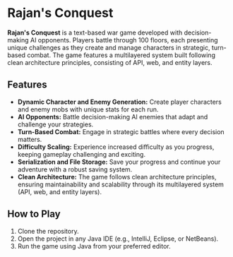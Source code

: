 # Rajan's Conquest

**Rajan's Conquest** is a text-based war game developed with decision-making AI opponents. Players battle through 100 floors, each presenting unique challenges as they create and manage characters in strategic, turn-based combat. The game features a multilayered system built following clean architecture principles, consisting of API, web, and entity layers.

## Features

- **Dynamic Character and Enemy Generation:** Create player characters and enemy mobs with unique stats for each run.
- **AI Opponents:** Battle decision-making AI enemies that adapt and challenge your strategies.
- **Turn-Based Combat:** Engage in strategic battles where every decision matters.
- **Difficulty Scaling:** Experience increased difficulty as you progress, keeping gameplay challenging and exciting.
- **Serialization and File Storage:** Save your progress and continue your adventure with a robust saving system.
- **Clean Architecture:** The game follows clean architecture principles, ensuring maintainability and scalability through its multilayered system (API, web, and entity layers).

## How to Play

1. Clone the repository.
2. Open the project in any Java IDE (e.g., IntelliJ, Eclipse, or NetBeans).
3. Run the game using Java from your preferred editor.
